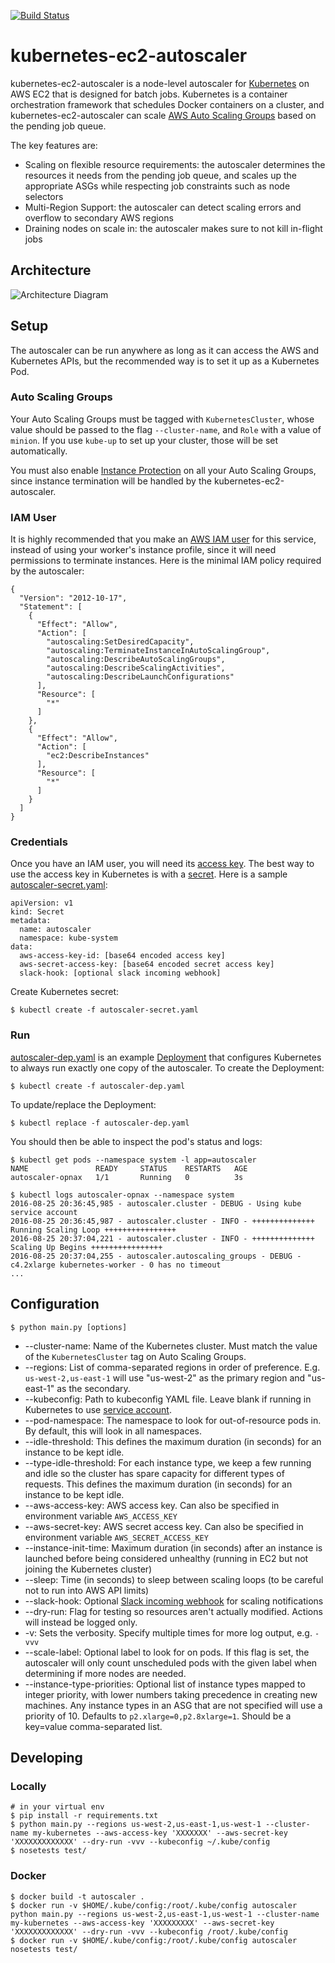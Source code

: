 [![Build Status](https://travis-ci.org/openai/kubernetes-ec2-autoscaler.svg?branch=master)](https://travis-ci.org/openai/kubernetes-ec2-autoscaler)

# kubernetes-ec2-autoscaler

kubernetes-ec2-autoscaler is a node-level autoscaler for [Kubernetes](http://kubernetes.io/)
on AWS EC2 that is designed for batch jobs. Kubernetes is a container orchestration framework
that schedules Docker containers on a cluster, and kubernetes-ec2-autoscaler can scale
[AWS Auto Scaling Groups](http://docs.aws.amazon.com/autoscaling/latest/userguide/WhatIsAutoScaling.html)
based on the pending job queue.

The key features are:
- Scaling on flexible resource requirements: the autoscaler determines the resources it needs
from the pending job queue, and scales up the appropriate ASGs while respecting job
constraints such as node selectors
- Multi-Region Support: the autoscaler can detect scaling errors and overflow to secondary
AWS regions
- Draining nodes on scale in: the autoscaler makes sure to not kill in-flight jobs

## Architecture

![Architecture Diagram](docs/kubernetes-ec2-autoscaler-2.png)

## Setup

The autoscaler can be run anywhere as long as it can access the AWS
and Kubernetes APIs, but the recommended way is to set it up as a
Kubernetes Pod.

### Auto Scaling Groups
Your Auto Scaling Groups must be tagged with `KubernetesCluster`, whose value should be passed
to the flag `--cluster-name`, and `Role` with a value of `minion`. If you use `kube-up` to set
up your cluster, those will be set automatically.

You must also enable [Instance Protection](http://docs.aws.amazon.com/autoscaling/latest/userguide/as-instance-termination.html#instance-protection) on all your Auto Scaling Groups, since instance
termination will be handled by the kubernetes-ec2-autoscaler.

### IAM User
It is highly recommended that you make an [AWS IAM user](http://docs.aws.amazon.com/IAM/latest/UserGuide/id_users.html)
for this service, instead of using your worker's instance profile,
since it will need permissions to terminate instances.
Here is the minimal IAM policy required by the autoscaler:
```
{
  "Version": "2012-10-17",
  "Statement": [
    {
      "Effect": "Allow",
      "Action": [
        "autoscaling:SetDesiredCapacity",
        "autoscaling:TerminateInstanceInAutoScalingGroup",
        "autoscaling:DescribeAutoScalingGroups",
        "autoscaling:DescribeScalingActivities",
        "autoscaling:DescribeLaunchConfigurations"
      ],
      "Resource": [
        "*"
      ]
    },
    {
      "Effect": "Allow",
      "Action": [
        "ec2:DescribeInstances"
      ],
      "Resource": [
        "*"
      ]
    }
  ]
}
```

### Credentials
Once you have an IAM user, you will need its [access key](http://docs.aws.amazon.com/IAM/latest/UserGuide/id_credentials_access-keys.html).
The best way to use the access key in Kubernetes is with a [secret](http://kubernetes.io/docs/user-guide/secrets/).
Here is a sample [autoscaler-secret.yaml](autoscaler-secret.yaml):
```
apiVersion: v1
kind: Secret
metadata:
  name: autoscaler
  namespace: kube-system
data:
  aws-access-key-id: [base64 encoded access key]
  aws-secret-access-key: [base64 encoded secret access key]
  slack-hook: [optional slack incoming webhook]
```
Create Kubernetes secret:
```
$ kubectl create -f autoscaler-secret.yaml
```

### Run
[autoscaler-dep.yaml](autoscaler-dep.yaml) is an example [Deployment](https://kubernetes.io/docs/concepts/workloads/controllers/deployment/) that configures Kubernetes to always run exactly one copy of the 
autoscaler.
To create the Deployment:
```
$ kubectl create -f autoscaler-dep.yaml
```
To update/replace the Deployment:
```
$ kubectl replace -f autoscaler-dep.yaml
```
You should then be able to inspect the pod's status and logs:
```
$ kubectl get pods --namespace system -l app=autoscaler
NAME               READY     STATUS    RESTARTS   AGE
autoscaler-opnax   1/1       Running   0          3s

$ kubectl logs autoscaler-opnax --namespace system
2016-08-25 20:36:45,985 - autoscaler.cluster - DEBUG - Using kube service account
2016-08-25 20:36:45,987 - autoscaler.cluster - INFO - ++++++++++++++ Running Scaling Loop ++++++++++++++++
2016-08-25 20:37:04,221 - autoscaler.cluster - INFO - ++++++++++++++ Scaling Up Begins ++++++++++++++++
2016-08-25 20:37:04,255 - autoscaler.autoscaling_groups - DEBUG - c4.2xlarge kubernetes-worker - 0 has no timeout
...
```

## Configuration

```
$ python main.py [options]
```

- --cluster-name: Name of the Kubernetes cluster. Must match the value of the `KubernetesCluster` tag on Auto Scaling Groups.
- --regions: List of comma-separated regions in order of preference. E.g. `us-west-2,us-east-1` will use "us-west-2" as the
primary region and "us-east-1" as the secondary.
- --kubeconfig: Path to kubeconfig YAML file. Leave blank if running in Kubernetes to use [service account](http://kubernetes.io/docs/user-guide/service-accounts/).
- --pod-namespace: The namespace to look for out-of-resource pods in. By default, this will look in all namespaces.
- --idle-threshold: This defines the maximum duration (in seconds) for an instance to be kept idle.
- --type-idle-threshold: For each instance type, we keep a few running and idle so the cluster has spare capacity for different types of requests. This defines the maximum duration (in seconds) for an instance to be kept idle.
- --aws-access-key: AWS access key. Can also be specified in environment variable `AWS_ACCESS_KEY`
- --aws-secret-key: AWS secret access key. Can also be specified in environment variable `AWS_SECRET_ACCESS_KEY`
- --instance-init-time: Maximum duration (in seconds) after an instance is launched before being considered unhealthy (running in EC2 but not joining the Kubernetes cluster)
- --sleep: Time (in seconds) to sleep between scaling loops (to be careful not to run into AWS API limits)
- --slack-hook: Optional [Slack incoming webhook](https://api.slack.com/incoming-webhooks) for scaling notifications
- --dry-run: Flag for testing so resources aren't actually modified. Actions will instead be logged only.
- -v: Sets the verbosity. Specify multiple times for more log output, e.g. `-vvv`
- --scale-label: Optional label to look for on pods. If this flag is set, the autoscaler will only count unscheduled pods with the given label when determining if more nodes are needed.
- --instance-type-priorities: Optional list of instance types mapped to integer priority, with lower numbers taking precedence in creating new machines. Any instance types in an ASG that are not specified will use a priority of 10. Defaults to `p2.xlarge=0,p2.8xlarge=1`. Should be a key=value comma-separated list.



## Developing

### Locally
```
# in your virtual env
$ pip install -r requirements.txt
$ python main.py --regions us-west-2,us-east-1,us-west-1 --cluster-name my-kubernetes --aws-access-key 'XXXXXXX' --aws-secret-key 'XXXXXXXXXXXXX' --dry-run -vvv --kubeconfig ~/.kube/config
$ nosetests test/
```

### Docker
```
$ docker build -t autoscaler .
$ docker run -v $HOME/.kube/config:/root/.kube/config autoscaler python main.py --regions us-west-2,us-east-1,us-west-1 --cluster-name my-kubernetes --aws-access-key 'XXXXXXXXX' --aws-secret-key 'XXXXXXXXXXXXX' --dry-run -vvv --kubeconfig /root/.kube/config
$ docker run -v $HOME/.kube/config:/root/.kube/config autoscaler nosetests test/
```
